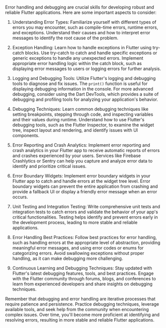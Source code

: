 Error handling and debugging are crucial skills for developing robust and reliable Flutter applications. Here are some important aspects to consider:

1. Understanding Error Types:
   Familiarize yourself with different types of errors you may encounter, such as compile-time errors, runtime errors, and exceptions. Understand their causes and how to interpret error messages to identify the root cause of the problem.

2. Exception Handling:
   Learn how to handle exceptions in Flutter using try-catch blocks. Use try-catch to catch and handle specific exceptions or generic exceptions to handle any unexpected errors. Implement appropriate error handling logic within the catch block, such as displaying error messages to users or logging errors for further analysis.

3. Logging and Debugging Tools:
   Utilize Flutter's logging and debugging tools to diagnose and fix issues. The `print()` function is useful for displaying debugging information in the console. For more advanced debugging, consider using the Dart DevTools, which provides a suite of debugging and profiling tools for analyzing your application's behavior.

4. Debugging Techniques:
   Learn common debugging techniques like setting breakpoints, stepping through code, and inspecting variables and their values during runtime. Understand how to use Flutter's debugging tools, such as the Flutter Inspector, to examine the widget tree, inspect layout and rendering, and identify issues with UI components.

5. Error Reporting and Crash Analytics:
   Implement error reporting and crash analytics in your Flutter app to receive automatic reports of errors and crashes experienced by your users. Services like Firebase Crashlytics or Sentry can help you capture and analyze error data to identify and prioritize critical issues.

6. Error Boundary Widgets:
   Implement error boundary widgets in your Flutter app to catch and handle errors at the widget tree level. Error boundary widgets can prevent the entire application from crashing and provide a fallback UI or display a friendly error message when an error occurs.

7. Unit Testing and Integration Testing:
   Write comprehensive unit tests and integration tests to catch errors and validate the behavior of your app's critical functionalities. Testing helps identify and prevent errors early in the development process, leading to more stable and reliable applications.

8. Error Handling Best Practices:
   Follow best practices for error handling, such as handling errors at the appropriate level of abstraction, providing meaningful error messages, and using error codes or enums for categorizing errors. Avoid swallowing exceptions without proper handling, as it can make debugging more challenging.

9. Continuous Learning and Debugging Techniques:
   Stay updated with Flutter's latest debugging features, tools, and best practices. Engage with the Flutter community through forums, blogs, and conferences to learn from experienced developers and share insights on debugging techniques.

Remember that debugging and error handling are iterative processes that require patience and persistence. Practice debugging techniques, leverage available tools, and seek help from the community when encountering complex issues. Over time, you'll become more proficient at identifying and resolving errors, resulting in more stable and reliable Flutter applications.
